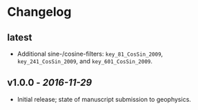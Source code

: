 # Changelog

## latest

* Additional sine-/cosine-filters: `key_81_CosSin_2009`, `key_241_CosSin_2009`,
  and `key_601_CosSin_2009`.

## v1.0.0 - *2016-11-29*

* Initial release; state of manuscript submission to geophysics.
